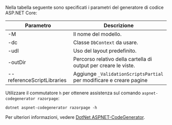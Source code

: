 <a name="codegenerator"></a> Nella tabella seguente sono specificati i parametri del generatore di codice ASP.NET Core:

| Parametro               | Descrizione|
| ----------------- | ------------ |
| -M  | Il nome del modello. |
| -dc  | Classe `DbContext` da usare. |
| -udl | Uso del layout predefinito. |
| -outDir | Percorso relativo della cartella di output per creare le viste. |
| --referenceScriptLibraries | Aggiunge `_ValidationScriptsPartial` per modificare e creare pagine |

Utilizzare il commutatore `h` per ottenere assistenza sul comando `aspnet-codegenerator razorpage`:

```dotnetcli
dotnet aspnet-codegenerator razorpage -h
```

Per ulteriori informazioni, vedere [DotNet ASPNET-CodeGenerator](xref:fundamentals/tools/dotnet-aspnet-codegenerator).
